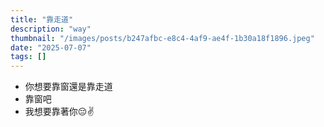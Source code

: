 ```yaml
---
title: "靠走道"
description: "way"
thumbnail: "/images/posts/b247afbc-e8c4-4af9-ae4f-1b30a18f1896.jpeg"
date: "2025-07-07"
tags: []
---
```

- 你想要靠窗還是靠走道
- 靠窗吧
- 我想要靠著你😔✌️
